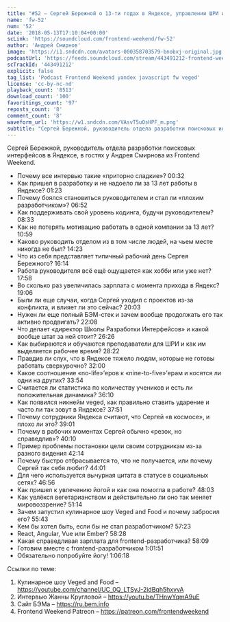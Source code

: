 ```yaml
---
title: "#52 – Сергей Бережной о 13-ти годах в Яндексе, управлении ШРИ и проблемах из-за витания в облаках"
name: 'fw-52'
num: '52'
date: '2018-05-13T17:10:04+00:00'
scLink: 'https://soundcloud.com/frontend-weekend/fw-52'
author: 'Андрей Смирнов'
image: 'https://i1.sndcdn.com/avatars-000358703579-bnobxj-original.jpg'
podcastUrl: 'https://feeds.soundcloud.com/stream/443491212-frontend-weekend-fw-52.m4a'
scTrackId: '443491212'
explicit: false
tag_list: 'Podcast Frontend Weekend yandex javascript fw veged'
license: 'cc-by-nc-nd'
playback_count: '8513'
download_count: '100'
favoritings_count: '97'
reposts_count: '8'
comment_count: '8'
waveform_url: 'https://w1.sndcdn.com/VAsvT5uOsHPF_m.png'
subtitle: "Сергей Бережной, руководитель отдела разработки поисковых интерфейсов в Яндексе, в гостях у Андрея Смирнова из Frontend Weekend.  "
---
```

Сергей Бережной, руководитель отдела разработки поисковых интерфейсов в Яндексе, в гостях у Андрея Смирнова из Frontend Weekend.  

- Почему все интервью такие «приторно сладкие»? <timecode sec="32">00:32</timecode>
- Как пришел в разработку и не надоело ли за 13 лет работы в Яндексе? <timecode sec="83">01:23</timecode>
- Почему боялся становиться руководителем и стал ли «плохим разработчиком»? <timecode sec="412">06:52</timecode>
- Как поддерживать свой уровень кодинга, будучи руководителем? <timecode sec="513">08:33</timecode>
- Как не потерять мотивацию работать в одной компании за 13 лет? <timecode sec="659">10:59</timecode>
- Каково руководить отделом из в том числе людей, на чьем месте никогда не был? <timecode sec="863">14:23</timecode>
- Что из себя представляет типичный рабочий день Сергея Бережного? <timecode sec="974">16:14</timecode>
- Работа руководителя всё ещё ощущается как хобби или уже нет? <timecode sec="1078">17:58</timecode>
- Во сколько раз увеличилась зарплата с момента прихода в Яндекс? <timecode sec="1146">19:06</timecode>
- Были ли еще случаи, когда Сергей уходил с проектов из-за конфликта, и влияет ли это сейчас? <timecode sec="1203">20:03</timecode>
- Нужен ли еще полный БЭМ-стек и зачем вообще продолжать его так активно продвигать? <timecode sec="1328">22:08</timecode>
- Что делает «директор Школы Разработки Интерфейсов» и какой вообще штат за ней стоит? <timecode sec="1586">26:26</timecode>
- Как выбираются и обучаются преподаватели для ШРИ и как им выделяется рабочее время? <timecode sec="1702">28:22</timecode>
- Правдив ли слух, что в Яндексе тяжело людям, которые не готовы работать сверхурочно? <timecode sec="1920">32:00</timecode>
- Какое соотношение «no-life»’еров к «nine-to-five»’ерам и косятся ли одни на других? <timecode sec="2034">33:54</timecode>
- Считается ли статистика по количеству учеников и есть ли положительная динамика? <timecode sec="2170">36:10</timecode>
- Как появился никнейм veged, как правильно ставить ударение и часто ли так зовут в Яндексе? <timecode sec="2271">37:51</timecode>
- Почему сотрудники Яндекса считают, что Сергей «в космосе», и плохо ли это? <timecode sec="2341">39:01</timecode>
- Почему в рабочих моментах Сергей обычно «резок, но справедлив»? <timecode sec="2410">40:10</timecode>
- Пример проблемы постановки цели своим сотрудникам из-за разного видения <timecode sec="2534">42:14</timecode>
- Почему быстро отбрасывается то, что не получается, или почему Сергей так себя любит? <timecode sec="2641">44:01</timecode>
- Для чего используется вычурная цитата в статусе в социальных сетях? <timecode sec="2816">46:56</timecode>
- Как пришел к увлечению йогой и как она помогла в работе? <timecode sec="2883">48:03</timecode>
- Как увлёкся вегетарианством и действительно ли оно так меняет мировоззрение? <timecode sec="3074">51:14</timecode>
- Зачем запустил кулинарное шоу Veged and Food и почему забросил его? <timecode sec="3343">55:43</timecode>
- Кем бы хотел быть, если бы не стал разработчиком? <timecode sec="3443">57:23</timecode>
- React, Angular, Vue или Ember? <timecode sec="3508">58:28</timecode>
- Какая справедливая зарплата для frontend-разработчика? <timecode sec="3489">58:09</timecode>
- Готовим вместе с frontend-разработчиком <timecode sec="3711">1:01:51</timecode>
- Обязательно попробуйте йогу! <timecode sec="3978">1:06:18</timecode>

Ссылки по теме:
1) Кулинарное шоу Veged and Food – https://youtube.com/channel/UC_0Q_LTSyJ-2idBqh5hxvvA
2) Интервью Жанны Кругловой – https://youtu.be/THnwYqmA9uE
3) Сайт БЭМа – https://ru.bem.info
4) Frontend Weekend Patreon – https://patreon.com/frontendweekend